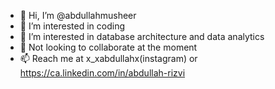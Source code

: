 - 👋 Hi, I’m @abdullahmusheer
- 👀 I’m interested in coding
- 🌱 I’m interested in database architecture and data analytics
- 💞️ Not looking to collaborate at the moment
- 📫 Reach me at x_xabdullahx(instagram) or https://ca.linkedin.com/in/abdullah-rizvi

<!---
abdullahmusheer/abdullahmusheer is a ✨ special ✨ repository because its `README.md` (this file) appears on your GitHub profile.
You can click the Preview link to take a look at your changes.
--->
